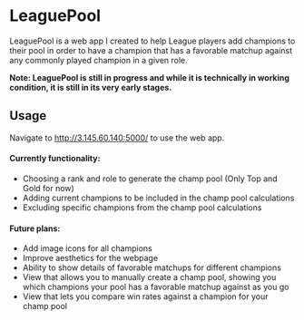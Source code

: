 # LeaguePool

LeaguePool is a web app I created to help League players add champions to their pool in order to have a champion that has a favorable matchup against any commonly played champion in a given role.

**Note: LeaguePool is still in progress and while it is technically in working condition, it is still in its very early stages.**

## Usage

Navigate to http://3.145.60.140:5000/ to use the web app.
#### Currently functionality:
- Choosing a rank and role to generate the champ pool (Only Top and Gold for now)
- Adding current champions to be included in the champ pool calculations
- Excluding specific champions from the champ pool calculations

#### Future plans:
- Add image icons for all champions
- Improve aesthetics for the webpage
- Ability to show details of favorable matchups for different champions
- View that allows you to manually create a champ pool, showing you which champions your pool has a favorable matchup against as you go
- View that lets you compare win rates against a champion for your champ pool
